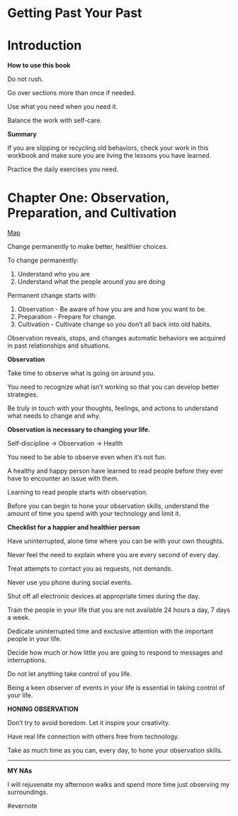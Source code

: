 # Getting Past Your Past

# Introduction

**How to use this book**

Do not rush.

Go over sections more than once if needed.

Use what you need when you need it.

Balance the work with self-care.

**Summary**

If you are slipping or recycling old behaviors, check your work in this workbook and make sure you are living the lessons you have learned.

Practice the daily exercises you need.

# Chapter One: Observation, Preparation, and Cultivation

[Map](http://maps.google.com/maps?z=6&q=16.057022,120.453815)

Change permanently to make better, healthier choices.

To change permanently:

1. Understand who you are
2. Understand what the people around you are doing

Permanent change starts with:

1. Observation - Be aware of how you are and how you want to be.
2. Preparation - Prepare for change.
3. Cultivation - Cultivate change so you don’t all back into old habits.

Observation reveals, stops, and changes automatic behaviors we acquired in past relationships and situations.

**Observation**

Take time to observe what is going on around you.

You need to recognize what isn’t working so that you can develop better strategies.

Be truly in touch with your thoughts, feelings, and actions to understand what needs to change and why.

**Observation is necessary to changing your life.**

Self-discipline -> Observation -> Health

You need to be able to observe even when it’s not fun.

A healthy and happy person have learned to read people before they ever have to encounter an issue with them.

Learning to read people starts with observation.

Before you can begin to hone your observation skills, understand the amount of time you spend with your technology and limit it.

**Checklist for a happier and healthier person**

Have uninterrupted, alone time where you can be with your own thoughts.

Never feel the need to explain where you are every second of every day.

Treat attempts to contact you as requests, not demands.

Never use you phone during social events.

Shut off all electronic devices at appropriate times during the day.

Train the people in your life that you are not available 24 hours a day, 7 days a week.

Dedicate uninterrupted time and exclusive attention with the important people in your life.

Decide how much or how little you are going to respond to messages and interruptions.

Do not let anything take control of you life.

Being a keen observer of events in your life is essential in taking control of your life.

**HONING OBSERVATION**

Don’t try to avoid boredom. Let it inspire your creativity.

Have real life connection with others free from technology.

Take as much time as you can, every day, to hone your observation skills.

---

**MY NAs**

I will rejuvenate my afternoon walks and spend more time just observing my surroundings.

\#evernote

